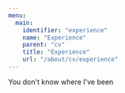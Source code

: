 ```yaml
---
menu:
  main:
    identifier: "experience"
    name: "Experience"
    parent: "cv"
    title: "Experience"
    url: "/about/cv/experience"
---
```

You don't know where I've been